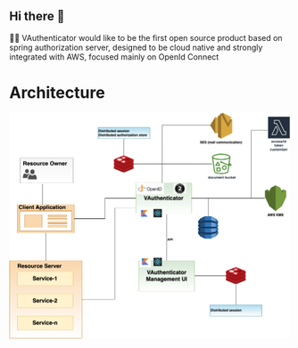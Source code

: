 ## Hi there 👋

🙋‍♀️ VAuthenticator would like to be the first open source product based on spring authorization server, 
designed to be cloud native and strongly integrated with AWS, focused mainly on OpenId Connect 

# Architecture
![vauthenticator-architecture.png](../images/vauthenticator-architecture.png)
